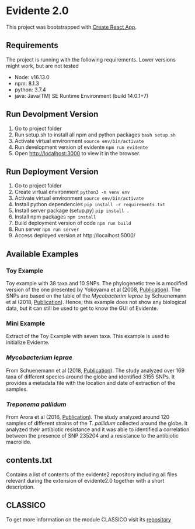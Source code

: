 # Evidente 2.0

This project was bootstrapped with [Create React App](https://github.com/facebook/create-react-app).

## Requirements

The project is running with the following requirements. Lower versions might work, but are not tested

- Node: v16.13.0
- npm: 8.1.3
- python: 3.7.4
- java: Java(TM) SE Runtime Environment (build 14.0.1+7)

## Run Devolpment Version

1. Go to project folder
2. Run setup.sh to install all npm and python packages
   `bash setup.sh`
3. Activate virtual environment
   `source env/bin/activate`
4. Run development version of evidente
   `npm run evidente`
5. Open [http://localhost:3000](http://localhost:3000) to view it in the browser.

## Run Deployment Version

1. Go to project folder
2. Create virtual environment
   `python3 -m venv env`
3. Activate virtual environment
   `source env/bin/activate`
4. Install python dependencies
   `pip install -r requirements.txt`
5. Install server package (setup.py)
   `pip install .`
6. Install npm packages
   `npm install`
7. Build deployment version of code
   `npm run build`
8. Run server
   `npm run server`
9. Access deployed version at http://localhost:5000/

## Available Examples

### Toy Example

Toy example with 38 taxa and 10 SNPs. The phylogenetic tree is a modified version of the one presented by Yokoyama et al (2008, [Publication](http://www.ncbi.nlm.nih.gov/pubmed/18768804)). The SNPs are based on the table of the _Mycobacterim leprae_ by Schuenemann et al (2018, [Publication](https://journals.plos.org/plospathogens/article?id=10.1371/journal.ppat.1006997)). Hence, this example does not show any biological data, but it can still be used to get to know the GUI of Evidente.

### Mini Example

Extract of the Toy Example with seven taxa. This example is used to initialize Evidente.

### _Mycobacterium leprae_

From Schuenemann et al (2018, [Publication](https://journals.plos.org/plospathogens/article?id=10.1371/journal.ppat.1006997)). The study analyzed over 169 taxa of different species around the globe and identified 3155 SNPs. It provides a metadata file with the location and date of extraction of the samples.

### _Treponema pallidum_

From Arora et al (2016, [Publication](https://www.nature.com/articles/nmicrobiol2016245)). The study analyzed around 120 samples of different strains of the
_T. pallidum_ collected around the globe. It analyzed their antibiotic resistance and it was able to identified a correlation between the presence of SNP 235204 and a resistance to the antibiotic macrolide.

## contents.txt

Contains a list of contents of the evidente2 repository including all files relevant during the extension of evidente2.0 together with a short description.

## CLASSICO

To get more information on the module CLASSICO visit its [repository](https://github.com/Integrative-Transcriptomics/Classico)
